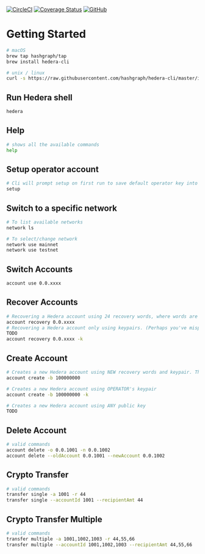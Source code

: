 [![CircleCI](https://circleci.com/gh/hashgraph/hedera-cli/tree/master.svg?style=shield)](https://circleci.com/gh/hashgraph/hedera-cli/tree/master) [![Coverage Status](https://coveralls.io/repos/github/hashgraph/hedera-cli/badge.svg?branch=test-coverage-jacoco)](https://coveralls.io/github/hashgraph/hedera-cli?branch=test-coverage-jacoco) [![GitHub](https://img.shields.io/github/license/hashgraph/hedera-mirror-node)](LICENSE)

Getting Started
===

```bash
# macOS
brew tap hashgraph/tap
brew install hedera-cli

# unix / linux
curl -s https://raw.githubusercontent.com/hashgraph/hedera-cli/master/install.sh | bash
```

## Run Hedera shell
```bash
hedera
```
## Help
```bash
# shows all the available commands
help
```
## Setup operator account
```bash
# Cli will prompt setup on first run to save default operator key into ~/.hedera
setup
```

## Switch to a specific network
```bash
# To list available networks
network ls

# To select/change network
network use mainnet
network use testnet
```
## Switch Accounts
```bash
account use 0.0.xxxx
```
## Recover Accounts
```bash
# Recovering a Hedera account using 24 recovery words, where words are separated by spaces. This is default.
account recovery 0.0.xxxx
# Recovering a Hedera account only using keypairs. (Perhaps you've misplaced your words)
TODO
account recovery 0.0.xxxx -k

```
## Create Account
```bash
# Creates a new Hedera account using NEW recovery words and keypair. This is default.
account create -b 100000000

# Creates a new Hedera account using OPERATOR's keypair 
account create -b 100000000 -k

# Creates a new Hedera account using ANY public key 
TODO
```
## Delete Account
```bash
# valid commands
account delete -o 0.0.1001 -n 0.0.1002
account delete --oldAccount 0.0.1001 --newAccount 0.0.1002
```
## Crypto Transfer
```bash
# valid commands
transfer single -a 1001 -r 44 
transfer single --accountId 1001 --recipientAmt 44
```
## Crypto Transfer Multiple

```bash
# valid commands
transfer multiple -a 1001,1002,1003 -r 44,55,66 
transfer multiple --accountId 1001,1002,1003 --recipientAmt 44,55,66
```

